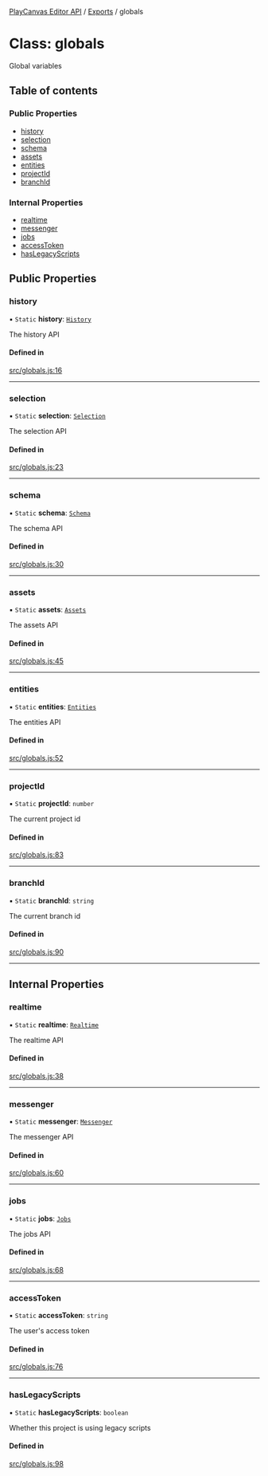 [PlayCanvas Editor API](../README.md) / [Exports](../modules.md) / globals

# Class: globals

Global variables

## Table of contents

### Public Properties

- [history](globals.md#history)
- [selection](globals.md#selection)
- [schema](globals.md#schema)
- [assets](globals.md#assets)
- [entities](globals.md#entities)
- [projectId](globals.md#projectid)
- [branchId](globals.md#branchid)

### Internal Properties

- [realtime](globals.md#realtime)
- [messenger](globals.md#messenger)
- [jobs](globals.md#jobs)
- [accessToken](globals.md#accesstoken)
- [hasLegacyScripts](globals.md#haslegacyscripts)

## Public Properties

### history

▪ `Static` **history**: [`History`](History.md)

The history API

#### Defined in

[src/globals.js:16](https://github.com/playcanvas/editor-api/blob/9178f92/src/globals.js#L16)

___

### selection

▪ `Static` **selection**: [`Selection`](Selection.md)

The selection API

#### Defined in

[src/globals.js:23](https://github.com/playcanvas/editor-api/blob/9178f92/src/globals.js#L23)

___

### schema

▪ `Static` **schema**: [`Schema`](Schema.md)

The schema API

#### Defined in

[src/globals.js:30](https://github.com/playcanvas/editor-api/blob/9178f92/src/globals.js#L30)

___

### assets

▪ `Static` **assets**: [`Assets`](Assets.md)

The assets API

#### Defined in

[src/globals.js:45](https://github.com/playcanvas/editor-api/blob/9178f92/src/globals.js#L45)

___

### entities

▪ `Static` **entities**: [`Entities`](Entities.md)

The entities API

#### Defined in

[src/globals.js:52](https://github.com/playcanvas/editor-api/blob/9178f92/src/globals.js#L52)

___

### projectId

▪ `Static` **projectId**: `number`

The current project id

#### Defined in

[src/globals.js:83](https://github.com/playcanvas/editor-api/blob/9178f92/src/globals.js#L83)

___

### branchId

▪ `Static` **branchId**: `string`

The current branch id

#### Defined in

[src/globals.js:90](https://github.com/playcanvas/editor-api/blob/9178f92/src/globals.js#L90)

___

## Internal Properties

### realtime

▪ `Static` **realtime**: [`Realtime`](Realtime.md)

The realtime API

#### Defined in

[src/globals.js:38](https://github.com/playcanvas/editor-api/blob/9178f92/src/globals.js#L38)

___

### messenger

▪ `Static` **messenger**: [`Messenger`](Messenger.md)

The messenger API

#### Defined in

[src/globals.js:60](https://github.com/playcanvas/editor-api/blob/9178f92/src/globals.js#L60)

___

### jobs

▪ `Static` **jobs**: [`Jobs`](Jobs.md)

The jobs API

#### Defined in

[src/globals.js:68](https://github.com/playcanvas/editor-api/blob/9178f92/src/globals.js#L68)

___

### accessToken

▪ `Static` **accessToken**: `string`

The user's access token

#### Defined in

[src/globals.js:76](https://github.com/playcanvas/editor-api/blob/9178f92/src/globals.js#L76)

___

### hasLegacyScripts

▪ `Static` **hasLegacyScripts**: `boolean`

Whether this project is using legacy scripts

#### Defined in

[src/globals.js:98](https://github.com/playcanvas/editor-api/blob/9178f92/src/globals.js#L98)
